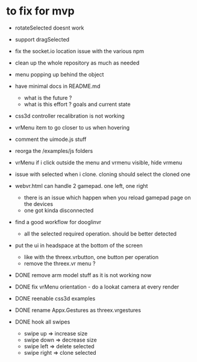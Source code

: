 # to fix for mvp
- rotateSelected doesnt work
- support dragSelected
- fix the socket.io location issue with the various npm
- clean up the whole repository as much as needed
- menu popping up behind the object
- have minimal docs in README.md
  - what is the future ?
  - what is this effort ? goals and current state
- css3d controller recalibration is not working
- vrMenu item to go closer to us when hovering
- comment the uimode.js stuff
- reorga the /examples/js folders
- vrMenu if i click outside the menu and vrmenu visible, hide vrmenu
- issue with selected when i clone. cloning should select the cloned one
- webvr.html can handle 2 gamepad. one left, one right
  - there is an issue which happen when you reload gamepad page on the devices
  - one got kinda disconnected
- find a good workflow for dooglinvr
  - all the selected required operation. should be better detected
- put the ui in headspace at the bottom of the screen
  - like with the threex.vrbutton, one button per operation
  - remove the threex.vr menu ?

- DONE remove arm model stuff as it is not working now
- DONE fix vrMenu orientation - do a lookat camera at every render
- DONE reenable css3d examples
- DONE rename Appx.Gestures as threex.vrgestures
- DONE hook all swipes
  - swipe up => increase size
  - swipe down => decrease size
  - swipe left => delete selected
  - swipe right => clone selected
